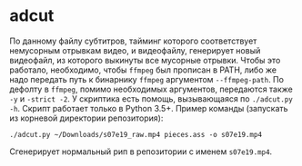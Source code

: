 # adcut
По данному файлу субтитров, тайминг которого соответствует немусорным отрывкам видео, и видеофайлу, генерирует новый видеофайл, из которого выкинуты все мусорные отрывки.
Чтобы это работало, необходимо, чтобы `ffmpeg` был прописан в PATH, либо же надо передать путь к бинарнику `ffmpeg` аргументом `--ffmpeg-path`.
По дефолту в `ffmpeg`, помимо необходимых аргументов, передаются также `-y` и `-strict -2`. У скриптика есть помощь, вызывающаяся по `./adcut.py -h`.
Скрипт работает только в Python 3.5+.
Пример команды (запускать из корневой директории репозитория):

```./adcut.py ~/Downloads/s07e19_raw.mp4 pieces.ass -o s07e19.mp4```

Сгенерирует нормальный рип в репозитории с именем `s07e19.mp4`.

